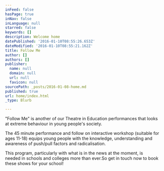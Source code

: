 ```yaml
---
inFeed: false
hasPage: true
inNav: false
inLanguage: null
starred: false
keywords: []
description: Welcome home
datePublished: '2016-01-10T08:55:26.653Z'
dateModified: '2016-01-10T08:55:21.162Z'
title: Follow Me
author: []
authors: []
publisher:
  name: null
  domain: null
  url: null
  favicon: null
sourcePath: _posts/2016-01-08-home.md
published: true
url: home/index.html
_type: Blurb

---
```

"Follow Me" is another of our Theatre in Education performances that looks at extreme behaviour in young people's society. 

The 45 minute performance and follow on interactive workshop (suitable for ages 11-18) equips young people with the knowledge, understanding and awareness of push/pull factors and radicalisation. 

This program, particularly with what is in the news at the moment, is needed in schools and colleges more than ever.So get in touch now to book these shows for your school!